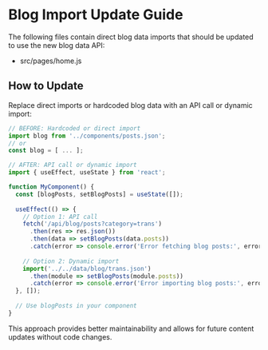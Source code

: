 # Blog Import Update Guide

The following files contain direct blog data imports that should be updated to use the new blog data API:

- src/pages/home.js

## How to Update

Replace direct imports or hardcoded blog data with an API call or dynamic import:

```jsx
// BEFORE: Hardcoded or direct import
import blog from '../components/posts.json';
// or
const blog = [ ... ];

// AFTER: API call or dynamic import
import { useEffect, useState } from 'react';

function MyComponent() {
  const [blogPosts, setBlogPosts] = useState([]);
  
  useEffect(() => {
    // Option 1: API call
    fetch('/api/blog/posts?category=trans')
      .then(res => res.json())
      .then(data => setBlogPosts(data.posts))
      .catch(error => console.error('Error fetching blog posts:', error));
    
    // Option 2: Dynamic import
    import('../../data/blog/trans.json')
      .then(module => setBlogPosts(module.posts))
      .catch(error => console.error('Error importing blog posts:', error));
  }, []);
  
  // Use blogPosts in your component
}
```

This approach provides better maintainability and allows for future content updates without code changes.
